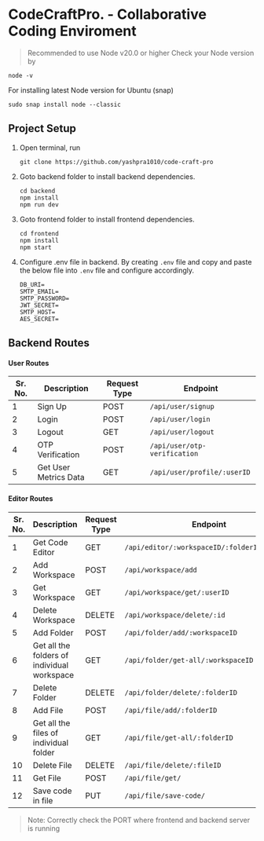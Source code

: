 # CodeCraftPro. - Collaborative Coding Enviroment
> Recommended to use Node v20.0 or higher
Check your Node version by
```
node -v
```
For installing latest Node version for Ubuntu (snap)
```
sudo snap install node --classic
```

## Project Setup
1. Open terminal, run
	```
	git clone https://github.com/yashpra1010/code-craft-pro
	```
2. Goto backend folder to install backend dependencies.
	```
	cd backend
	npm install
	npm run dev
	```
3. Goto frontend folder to install frontend dependencies.
	```
	cd frontend
	npm install
	npm start
	```
4. Configure .env file in backend. By creating `.env` file
and copy and paste the below file into `.env` file and configure accordingly.
	```
	DB_URI=
	SMTP_EMAIL=
	SMTP_PASSWORD=
	JWT_SECRET=
	SMTP_HOST=
	AES_SECRET=
	```
## Backend Routes
#### User Routes

| Sr. No.|Description| Request Type  | Endpoint  |
|---|---|---|---|
|1|Sign Up| POST  | `/api/user/signup`  |
|2|Login| POST  |  `/api/user/login` |
|3|Logout|  GET |  `/api/user/logout` |
|4|OTP Verification|POST|`/api/user/otp-verification`|
5|Get User Metrics Data|GET|`/api/user/profile/:userID`|

#### Editor Routes

| Sr. No.|Description| Request Type  | Endpoint  |
|---|---|---|---|
|1|Get Code Editor| GET  | `/api/editor/:workspaceID/:folderID/:fileID`  |
|2|Add Workspace| POST  |  `/api/workspace/add` |
|3|Get Workspace|  GET |  `/api/workspace/get/:userID` |
|4|Delete Workspace|DELETE|`/api/workspace/delete/:id`|
|5|Add Folder|POST|`/api/folder/add/:workspaceID`|
|6|Get all the folders of individual workspace|GET|`/api/folder/get-all/:workspaceID`|
|7|Delete Folder|DELETE|`/api/folder/delete/:folderID`|
|8|Add File|POST|`/api/file/add/:folderID`|
|9|Get all the files of individual folder|GET|`/api/file/get-all/:folderID`|
|10|Delete File|DELETE|`/api/file/delete/:fileID`|
|11|Get File|POST|`/api/file/get/`|
|12|Save code in file|PUT|`/api/file/save-code/`|

> Note: Correctly check the PORT where frontend and backend server is running